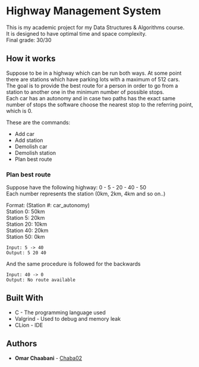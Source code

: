 # Highway Management System

This is my academic project for my Data Structures & Algorithms course.  
It is designed to have optimal time and space complexity.  
Final grade: 30/30

## How it works
Suppose to be in a highway which can be run both ways. At some point there are stations which have parking lots with a maximum of 512 cars.   
The goal is to provide the best route for a person in order to go from a station to another one in the minimum number of possible stops.  
Each car has an autonomy and in case two paths has the exact same number of stops the software choose the nearest stop to the referring point, which is 0.

These are the commands: 
- Add car
- Add station
- Demolish car
- Demolish station
- Plan best route

### Plan best route

Suppose have the following highway: 0 - 5 - 20 - 40 - 50  
Each number represents the station (0km, 2km, 4km and so on..)

Format: (Station #: car_autonomy)  
Station 0: 50km  
Station 5: 20km  
Station 20: 10km  
Station 40: 20km  
Station 50: 0km  
```
Input: 5 -> 40
Output: 5 20 40
```

And the same procedure is followed for the backwards

```
Input: 40 -> 0
Output: No route available
```


## Built With

* C - The programming language used
* Valgrind - Used to debug and memory leak
* CLion - IDE


## Authors

* **Omar Chaabani** - [Chaba02](https://github.com/Chaba02)


